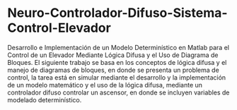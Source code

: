 # Neuro-Controlador-Difuso-Sistema-Control-Elevador
Desarrollo e Implementación de un Modelo Determinístico en Matlab para el Control de un Elevador Mediante Lógica Difusa y el Uso de Diagrama de Bloques. El siguiente trabajo se basa en los conceptos de lógica difusa y el manejo de diagramas de bloques, en donde se presenta un problema de control, la tarea está en simular mediante el desarrollo y la implementación de un modelo matemático y el uso de la lógica difusa, mediante un controlador difuso controlar un ascensor, en donde se incluyen variables de modelado determinístico.
